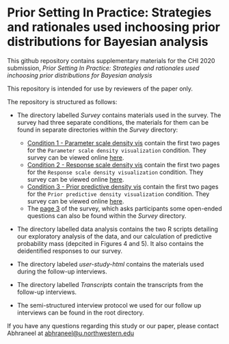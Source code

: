 # Prior Setting In Practice: Strategies and rationales used inchoosing prior distributions for Bayesian analysis


This github repository contains supplementary materials for the CHI 2020 submission, *Prior Setting In Practice: Strategies and rationales used inchoosing prior distributions for Bayesian analysis*

This repository is intended for use by reviewers of the paper only.

The repository is structured as follows: 
- The directory labelled *Survey* contains materials used in the survey. The survey had three separate conditions, the materials for them can be found in separate directories within the *Survey* directory:
	- [Condition 1 - Parameter scale density vis](https://github.com/abhsarma/interactive-prior-setting/tree/master/Survey/Condition_1_Parameter_scale_density_vis) contain the first two pages for the `Parameter scale density visualization` condition. They survey can be viewed online <a href="https://abhsarma.github.io/interactive-prior-setting/Survey/Condition_1_Parameter_scale_density_vis/0c-user-study-1.html" target="_blank">here</a>.
	- [Condition 2 - Response scale density vis](https://github.com/abhsarma/interactive-prior-setting/tree/master/Survey/Condition_2_Response_scale_density_vis)  contain the first two pages for the `Response scale density visualization` condition. They survey can be viewed online <a href="https://abhsarma.github.io/interactive-prior-setting/Survey/Condition_2_Response_scale_density_vis/1t-user-study-1.html" target="_blank">here</a>.
	- [Condition 3 - Prior predictive density vis](https://github.com/abhsarma/interactive-prior-setting/tree/master/Survey/Condition_3_Prior_predictive_density_vis)  contain the first two pages for the `Prior predictive density visualization` condition. They survey can be viewed online <a href="https://abhsarma.github.io/interactive-prior-setting/Survey/Condition_3_Prior_predictive_density_vis/2t-user-study-1.html" target="_blank">here</a>.
	- The [page 3](https://abhsarma.github.io/interactive-prior-setting/Survey/survey-pg3.pdf) of the survey, which asks participants some open-ended questions can also be found within the *Survey* directory.

- The directory labelled data analysis contains the two R scripts detailing our exploratory analysis of the data, and our calculation of predictive probability mass (depcited in Figures 4 and 5). It also contains the deidentified responses to our survey.

- The directory labeled *user-study-html* contains the materials used during the follow-up interviews.

- The directory labelled *Transcripts* contain the transcripts from the follow-up interviews.

- The semi-structured interview protocol we used for our follow up interviews can be found in the root directory.

If you have any questions regarding this study or our paper, please contact Abhraneel at abhraneel@u.northwestern.edu


